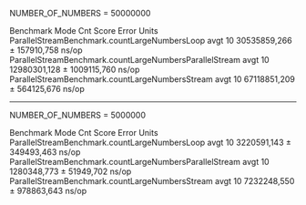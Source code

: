 NUMBER_OF_NUMBERS = 50000000

Benchmark                                                Mode  Cnt  Score           Error       Units
ParallelStreamBenchmark.countLargeNumbersLoop            avgt   10  30535859,266 ±  157910,758  ns/op
ParallelStreamBenchmark.countLargeNumbersParallelStream  avgt   10  12980301,128 ± 1009115,760  ns/op
ParallelStreamBenchmark.countLargeNumbersStream          avgt   10  67118851,209 ±  564125,676  ns/op


--------------------
NUMBER_OF_NUMBERS = 5000000

Benchmark                                                Mode  Cnt   Score         Error         Units
ParallelStreamBenchmark.countLargeNumbersLoop            avgt   10   3220591,143   ± 349493,463  ns/op
ParallelStreamBenchmark.countLargeNumbersParallelStream  avgt   10   1280348,773   ±  51949,702  ns/op
ParallelStreamBenchmark.countLargeNumbersStream          avgt   10   7232248,550   ± 978863,643  ns/op


